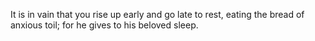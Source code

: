 It is in vain that you rise up early and go late to rest, eating the bread of anxious toil; for he gives to his beloved sleep.
